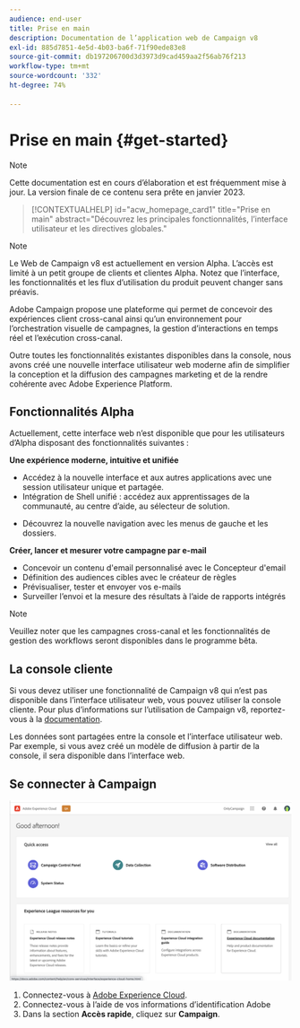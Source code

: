 ```yaml
---
audience: end-user
title: Prise en main
description: Documentation de l’application web de Campaign v8
exl-id: 885d7851-4e5d-4b03-ba6f-71f90ede83e8
source-git-commit: db197206700d3d3973d9cad459aa2f56ab76f213
workflow-type: tm+mt
source-wordcount: '332'
ht-degree: 74%

---
```


# Prise en main {#get-started}

>[!NOTE]
>
>Cette documentation est en cours d’élaboration et est fréquemment mise à jour. La version finale de ce contenu sera prête en janvier 2023.

<!--
V8 web overview
context, scope (targets cross-channel practitioners), limitations
only existing customers
-->
>[!CONTEXTUALHELP]
>id="acw_homepage_card1"
>title="Prise en main"
>abstract="Découvrez les principales fonctionnalités, l’interface utilisateur et les directives globales."

>[!NOTE]
>
>Le Web de Campaign v8 est actuellement en version Alpha. L’accès est limité à un petit groupe de clients et clientes Alpha. Notez que l’interface, les fonctionnalités et les flux d’utilisation du produit peuvent changer sans préavis.

Adobe Campaign propose une plateforme qui permet de concevoir des expériences client cross-canal ainsi quʼun environnement pour lʼorchestration visuelle de campagnes, la gestion dʼinteractions en temps réel et lʼexécution cross-canal.

Outre toutes les fonctionnalités existantes disponibles dans la console, nous avons créé une nouvelle interface utilisateur web moderne afin de simplifier la conception et la diffusion des campagnes marketing et de la rendre cohérente avec Adobe Experience Platform.

## Fonctionnalités Alpha

Actuellement, cette interface web n’est disponible que pour les utilisateurs d’Alpha disposant des fonctionnalités suivantes :

**Une expérience moderne, intuitive et unifiée**

* Accédez à la nouvelle interface et aux autres applications avec une session utilisateur unique et partagée.
* Intégration de Shell unifié : accédez aux apprentissages de la communauté, au centre d’aide, au sélecteur de solution.
<!--
No search and pulse notifications in Alpha
-->
* Découvrez la nouvelle navigation avec les menus de gauche et les dossiers.

**Créer, lancer et mesurer votre campagne par e-mail**

* Concevoir un contenu d&#39;email personnalisé avec le Concepteur d&#39;email
* Définition des audiences cibles avec le créateur de règles
* Prévisualiser, tester et envoyer vos e-mails
* Surveiller l’envoi et la mesure des résultats à l’aide de rapports intégrés

<!--
add info somewhere to remind users that
* they still have access to their console (+ link to v8 console doc)
* they keep their existing data (example: will be able to use their existing delivery templates to create deliveries)
-->

>[!NOTE]
>
>Veuillez noter que les campagnes cross-canal et les fonctionnalités de gestion des workflows seront disponibles dans le programme bêta.

## La console cliente

Si vous devez utiliser une fonctionnalité de Campaign v8 qui n’est pas disponible dans l’interface utilisateur web, vous pouvez utiliser la console cliente. Pour plus d’informations sur l’utilisation de Campaign v8, reportez-vous à la [documentation](https://experienceleague.adobe.com/docs/campaign/campaign-v8/campaign-home.html?lang=fr).

Les données sont partagées entre la console et l’interface utilisateur web. Par exemple, si vous avez créé un modèle de diffusion à partir de la console, il sera disponible dans l’interface web.

## Se connecter à Campaign

![](assets/connect.png)

1. Connectez-vous à [Adobe Experience Cloud](http://experience.adobe.com).
1. Connectez-vous à l’aide de vos informations d’identification Adobe 
1. Dans la section **Accès rapide**, cliquez sur **Campaign**.

<!--
-> experience cloud home: "Campaign" -> home campaign v8
-> or Campaign v8 web if direct URL
-->
